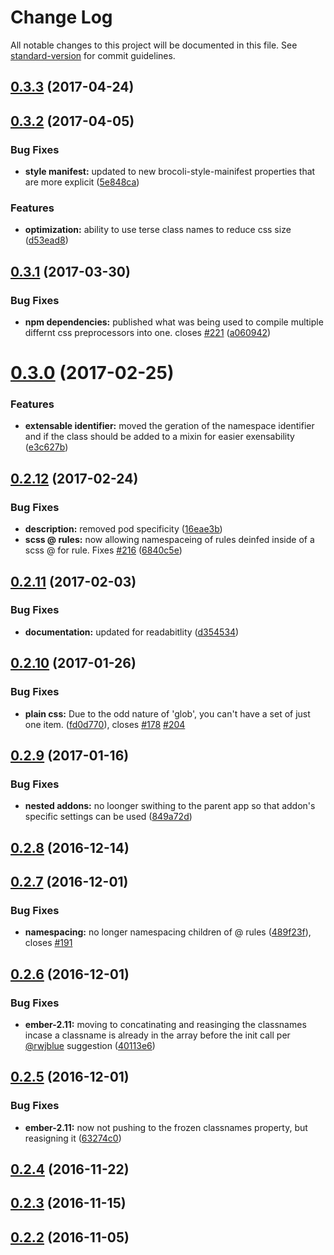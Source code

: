 # Change Log

All notable changes to this project will be documented in this file. See [standard-version](https://github.com/conventional-changelog/standard-version) for commit guidelines.

<a name="0.3.3"></a>
## [0.3.3](https://github.com/ebryn/ember-component-css/compare/v0.3.2...v0.3.3) (2017-04-24)



<a name="0.3.2"></a>
## [0.3.2](https://github.com/ebryn/ember-component-css/compare/v0.3.1...v0.3.2) (2017-04-05)


### Bug Fixes

* **style manifest:** updated to new brocoli-style-mainifest properties that are more explicit ([5e848ca](https://github.com/ebryn/ember-component-css/commit/5e848ca))


### Features

* **optimization:** ability to use terse class names to reduce css size ([d53ead8](https://github.com/ebryn/ember-component-css/commit/d53ead8))



<a name="0.3.1"></a>
## [0.3.1](https://github.com/ebryn/ember-component-css/compare/v0.3.0...v0.3.1) (2017-03-30)


### Bug Fixes

* **npm dependencies:** published what was being used to compile multiple differnt css preprocessors into one. closes [#221](https://github.com/ebryn/ember-component-css/issues/221) ([a060942](https://github.com/ebryn/ember-component-css/commit/a060942))



<a name="0.3.0"></a>
# [0.3.0](https://github.com/ebryn/ember-component-css/compare/v0.2.12...v0.3.0) (2017-02-25)


### Features

* **extensable identifier:** moved the geration of the namespace identifier and if the class should be added to a mixin for easier exensability ([e3c627b](https://github.com/ebryn/ember-component-css/commit/e3c627b))



<a name="0.2.12"></a>
## [0.2.12](https://github.com/ebryn/ember-component-css/compare/v0.2.11...v0.2.12) (2017-02-24)


### Bug Fixes

* **description:** removed pod specificity ([16eae3b](https://github.com/ebryn/ember-component-css/commit/16eae3b))
* **scss @ rules:** now allowing namespaceing of rules deinfed inside of a scss @ for rule. Fixes [#216](https://github.com/ebryn/ember-component-css/issues/216) ([6840c5e](https://github.com/ebryn/ember-component-css/commit/6840c5e))



<a name="0.2.11"></a>
## [0.2.11](https://github.com/ebryn/ember-component-css/compare/v0.2.10...v0.2.11) (2017-02-03)


### Bug Fixes

* **documentation:** updated for readabitlity ([d354534](https://github.com/ebryn/ember-component-css/commit/d354534))



<a name="0.2.10"></a>
## [0.2.10](https://github.com/ebryn/ember-component-css/compare/v0.2.9...v0.2.10) (2017-01-26)


### Bug Fixes

* **plain css:** Due to the odd nature of 'glob', you can't have a set of just one item. ([fd0d770](https://github.com/ebryn/ember-component-css/commit/fd0d770)), closes [#178](https://github.com/ebryn/ember-component-css/issues/178) [#204](https://github.com/ebryn/ember-component-css/issues/204)



<a name="0.2.9"></a>
## [0.2.9](https://github.com/ebryn/ember-component-css/compare/v0.2.8...v0.2.9) (2017-01-16)


### Bug Fixes

* **nested addons:** no loonger swithing to the parent app so that addon's specific settings can be used ([849a72d](https://github.com/ebryn/ember-component-css/commit/849a72d))



<a name="0.2.8"></a>
## [0.2.8](https://github.com/ebryn/ember-component-css/compare/v0.2.7...v0.2.8) (2016-12-14)



<a name="0.2.7"></a>
## [0.2.7](https://github.com/ebryn/ember-component-css/compare/v0.2.6...v0.2.7) (2016-12-01)


### Bug Fixes

* **namespacing:** no longer namespacing children of @ rules ([489f23f](https://github.com/ebryn/ember-component-css/commit/489f23f)), closes [#191](https://github.com/ebryn/ember-component-css/issues/191)



<a name="0.2.6"></a>
## [0.2.6](https://github.com/ebryn/ember-component-css/compare/v0.2.5...v0.2.6) (2016-12-01)


### Bug Fixes

* **ember-2.11:** moving to concatinating and reasinging the classnames incase a classname is already in the array before the init call per [@rwjblue](https://github.com/rwjblue) suggestion ([40113e6](https://github.com/ebryn/ember-component-css/commit/40113e6))



<a name="0.2.5"></a>
## [0.2.5](https://github.com/ebryn/ember-component-css/compare/v0.2.4...v0.2.5) (2016-12-01)


### Bug Fixes

* **ember-2.11:** now not pushing to the frozen classnames property, but reasigning it ([63274c0](https://github.com/ebryn/ember-component-css/commit/63274c0))



<a name="0.2.4"></a>
## [0.2.4](https://github.com/ebryn/ember-component-css/compare/v0.2.3...v0.2.4) (2016-11-22)



<a name="0.2.3"></a>
## [0.2.3](https://github.com/ebryn/ember-component-css/compare/v0.2.2...v0.2.3) (2016-11-15)



<a name="0.2.2"></a>
## [0.2.2](https://github.com/ebryn/ember-component-css/compare/v0.2.1...v0.2.2) (2016-11-05)

